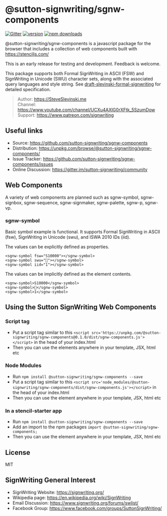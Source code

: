# @sutton-signwriting/sgnw-components

[![Gitter](https://badges.gitter.im/Join%20Chat.svg)](https://gitter.im/sutton-signwriting/community?utm_source=badge&utm_medium=badge&utm_campaign=pr-badge&utm_content=badge)
[![version](https://img.shields.io/npm/v/@sutton-signwriting/sgnw-components)](https://www.npmjs.com/package/@sutton-signwriting/sgnw-components)
[![npm downloads](https://img.shields.io/npm/dm/@sutton-signwriting/sgnw-components)](https://npm-stat.com/charts.html?package=@sutton-signwriting/sgnw-components&from=2020-07-24)

@sutton-signwriting/sgnw-components is a javascript package for the browser that includes a collection of web components built with https://stenciljs.com/

This is an early release for testing and development.
Feedback is welcome.

This package supports both Formal SignWriting in ASCII (FSW) and SignWriting in Unicode (SWU) character sets, along with the associated query languages and style string.  See [draft-slevinski-formal-signwriting](https://tools.ietf.org/id/draft-slevinski-formal-signwriting-07.html) for detailed specification.

> Author: https://SteveSlevinski.me  
> Channel: https://www.youtube.com/channel/UCXu4AXlG0rXFtk_5SzumDow  
> Support: https://www.patreon.com/signwriting  

## Useful links

- Source: https://github.com/sutton-signwriting/sgnw-components
- Distribution: https://unpkg.com/browse/@sutton-signwriting/sgnw-components/
- Issue Tracker: https://github.com/sutton-signwriting/sgnw-components/issues
- Online Discussion: https://gitter.im/sutton-signwriting/community


## Web Components
A  variety of web components are planned such as 
sgnw-symbol, sgnw-signbox, sgnw-sequence, sgnw-signmaker, sgnw-palette, sgnw-p, sgnw-vp.

### sgnw-symbol
Basic symbol example is functional.
It supports Formal SignWriting in ASCII (fsw), SignWriting in Unicode (swu), and ISWA 2010 IDs (iid).

The values can be explicitly defined as properties.

    <sgnw-symbol fsw="S10000"></sgnw-symbol>
    <sgnw-symbol swu="񆇡"></sgnw-symbol>
    <sgnw-symbol iid="1"></sgnw-symbol>

The values can be implicitly defined as the element contents.

    <sgnw-symbol>S10000</sgnw-symbol>
    <sgnw-symbol>񆇡</sgnw-symbol>
    <sgnw-symbol>1</sgnw-symbol>

## Using the Sutton SignWriting Web Components

### Script tag

- Put a script tag similar to this `<script src='https://unpkg.com/@sutton-signwriting/sgnw-components@0.1.0/dist/sgnw-components.js'></script>` in the head of your index.html
- Then you can use the elements anywhere in your template, JSX, html etc

### Node Modules
- Run `npm install @sutton-signwriting/sgnw-components --save`
- Put a script tag similar to this `<script src='node_modules/@sutton-signwriting/sgnw-components/dist/sgnw-components.js'></script>` in the head of your index.html
- Then you can use the element anywhere in your template, JSX, html etc

### In a stencil-starter app
- Run `npm install @sutton-signwriting/sgnw-components --save`
- Add an import to the npm packages `import @sutton-signwriting/sgnw-components;`
- Then you can use the element anywhere in your template, JSX, html etc


## License
MIT

## SignWriting General Interest
- SignWriting Website: https://signwriting.org/
- Wikipedia page: https://en.wikipedia.org/wiki/SignWriting
- Email Discussion: https://www.signwriting.org/forums/swlist/
- Facebook Group: https://www.facebook.com/groups/SuttonSignWriting/
